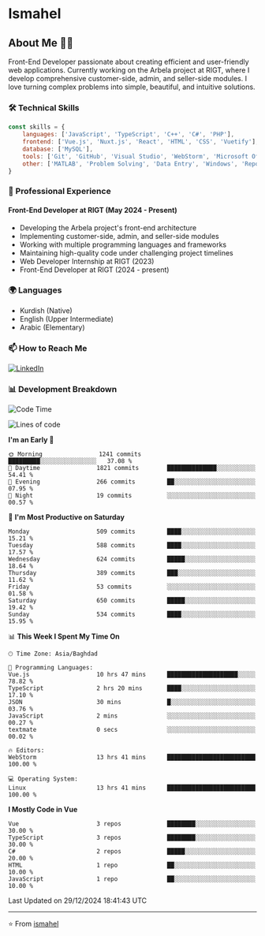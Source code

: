 # Ismahel

## About Me 👨‍💻
Front-End Developer passionate about creating efficient and user-friendly web applications. Currently working on the Arbela project at RIGT, where I develop comprehensive customer-side, admin, and seller-side modules. I love turning complex problems into simple, beautiful, and intuitive solutions.

### 🛠️ Technical Skills
```javascript
const skills = {
    languages: ['JavaScript', 'TypeScript', 'C++', 'C#', 'PHP'],
    frontend: ['Vue.js', 'Nuxt.js', 'React', 'HTML', 'CSS', 'Vuetify'],
    database: ['MySQL'],
    tools: ['Git', 'GitHub', 'Visual Studio', 'WebStorm', 'Microsoft Office'],
    other: ['MATLAB', 'Problem Solving', 'Data Entry', 'Windows', 'Reporting']
}
```

### 💼 Professional Experience
#### Front-End Developer at RIGT (May 2024 - Present)
- Developing the Arbela project's front-end architecture
- Implementing customer-side, admin, and seller-side modules
- Working with multiple programming languages and frameworks
- Maintaining high-quality code under challenging project timelines
- Web Developer Internship at RIGT (2023)
- Front-End Developer at RIGT (2024 - present)

### 🌍 Languages
- Kurdish (Native)
- English (Upper Intermediate)
- Arabic (Elementary)

### 📫 How to Reach Me
[![LinkedIn](https://img.shields.io/badge/LinkedIn-0077B5?style=for-the-badge&logo=linkedin&logoColor=white)](https://linkedin.com/in/ismahel-zero-1053b4228)

### 📊 Development Breakdown
<!--START_SECTION:waka-->
![Code Time](http://img.shields.io/badge/Code%20Time-563%20hrs%2028%20mins-blue)

![Lines of code](https://img.shields.io/badge/From%20Hello%20World%20I%27ve%20Written-4.5%20million%20lines%20of%20code-blue)

**I'm an Early 🐤** 

```text
🌞 Morning                1241 commits        █████████░░░░░░░░░░░░░░░░   37.08 % 
🌆 Daytime                1821 commits        ██████████████░░░░░░░░░░░   54.41 % 
🌃 Evening                266 commits         ██░░░░░░░░░░░░░░░░░░░░░░░   07.95 % 
🌙 Night                  19 commits          ░░░░░░░░░░░░░░░░░░░░░░░░░   00.57 % 
```
📅 **I'm Most Productive on Saturday** 

```text
Monday                   509 commits         ████░░░░░░░░░░░░░░░░░░░░░   15.21 % 
Tuesday                  588 commits         ████░░░░░░░░░░░░░░░░░░░░░   17.57 % 
Wednesday                624 commits         █████░░░░░░░░░░░░░░░░░░░░   18.64 % 
Thursday                 389 commits         ███░░░░░░░░░░░░░░░░░░░░░░   11.62 % 
Friday                   53 commits          ░░░░░░░░░░░░░░░░░░░░░░░░░   01.58 % 
Saturday                 650 commits         █████░░░░░░░░░░░░░░░░░░░░   19.42 % 
Sunday                   534 commits         ████░░░░░░░░░░░░░░░░░░░░░   15.95 % 
```


📊 **This Week I Spent My Time On** 

```text
🕑︎ Time Zone: Asia/Baghdad

💬 Programming Languages: 
Vue.js                   10 hrs 47 mins      ████████████████████░░░░░   78.82 % 
TypeScript               2 hrs 20 mins       ████░░░░░░░░░░░░░░░░░░░░░   17.10 % 
JSON                     30 mins             █░░░░░░░░░░░░░░░░░░░░░░░░   03.76 % 
JavaScript               2 mins              ░░░░░░░░░░░░░░░░░░░░░░░░░   00.27 % 
textmate                 0 secs              ░░░░░░░░░░░░░░░░░░░░░░░░░   00.02 % 

🔥 Editors: 
WebStorm                 13 hrs 41 mins      █████████████████████████   100.00 % 

💻 Operating System: 
Linux                    13 hrs 41 mins      █████████████████████████   100.00 % 
```

**I Mostly Code in Vue** 

```text
Vue                      3 repos             ████████░░░░░░░░░░░░░░░░░   30.00 % 
TypeScript               3 repos             ████████░░░░░░░░░░░░░░░░░   30.00 % 
C#                       2 repos             █████░░░░░░░░░░░░░░░░░░░░   20.00 % 
HTML                     1 repo              ██░░░░░░░░░░░░░░░░░░░░░░░   10.00 % 
JavaScript               1 repo              ██░░░░░░░░░░░░░░░░░░░░░░░   10.00 % 
```




 Last Updated on 29/12/2024 18:41:43 UTC
<!--END_SECTION:waka-->

---
⭐️ From [ismahel](https://github.com/ismahelZero)
